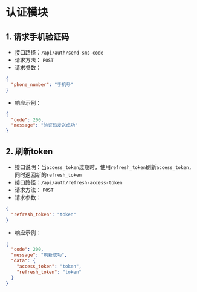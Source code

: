 ﻿# 认证模块

## 1. 请求手机验证码

- 接口路径：`/api/auth/send-sms-code`
- 请求方法： `POST`
- 请求参数：
```json
{
  "phone_number": "手机号"
}
```
- 响应示例：
```json
{
  "code": 200,
  "message": "验证码发送成功"
}
```

## 2. 刷新token
- 接口说明：当`access_token`过期时，使用`refresh_token`刷新`access_token`，同时返回新的`refresh_token`
- 接口路径：`/api/auth/refresh-access-token`
- 请求方法： `POST`
- 请求参数：
```json
{
  "refresh_token": "token"
}
```
- 响应示例：
```json
{
  "code": 200,
  "message": "刷新成功",
  "data": {
    "access_token": "token",
    "refresh_token": "token"
  }
}
```